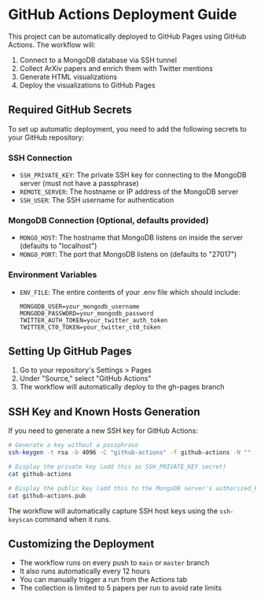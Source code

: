 # GitHub Actions Deployment Guide

This project can be automatically deployed to GitHub Pages using GitHub Actions. The workflow will:
1. Connect to a MongoDB database via SSH tunnel
2. Collect ArXiv papers and enrich them with Twitter mentions
3. Generate HTML visualizations
4. Deploy the visualizations to GitHub Pages

## Required GitHub Secrets

To set up automatic deployment, you need to add the following secrets to your GitHub repository:

### SSH Connection
- `SSH_PRIVATE_KEY`: The private SSH key for connecting to the MongoDB server (must not have a passphrase)
- `REMOTE_SERVER`: The hostname or IP address of the MongoDB server
- `SSH_USER`: The SSH username for authentication

### MongoDB Connection (Optional, defaults provided)
- `MONGO_HOST`: The hostname that MongoDB listens on inside the server (defaults to "localhost")
- `MONGO_PORT`: The port that MongoDB listens on (defaults to "27017")

### Environment Variables
- `ENV_FILE`: The entire contents of your .env file which should include:
  ```
  MONGODB_USER=your_mongodb_username
  MONGODB_PASSWORD=your_mongodb_password
  TWITTER_AUTH_TOKEN=your_twitter_auth_token
  TWITTER_CT0_TOKEN=your_twitter_ct0_token
  ```

## Setting Up GitHub Pages

1. Go to your repository's Settings > Pages
2. Under "Source," select "GitHub Actions"
3. The workflow will automatically deploy to the gh-pages branch

## SSH Key and Known Hosts Generation

If you need to generate a new SSH key for GitHub Actions:

```bash
# Generate a key without a passphrase
ssh-keygen -t rsa -b 4096 -C "github-actions" -f github-actions -N ""

# Display the private key (add this as SSH_PRIVATE_KEY secret)
cat github-actions

# Display the public key (add this to the MongoDB server's authorized_keys)
cat github-actions.pub
```

The workflow will automatically capture SSH host keys using the `ssh-keyscan` command when it runs.

## Customizing the Deployment

- The workflow runs on every push to `main` or `master` branch
- It also runs automatically every 12 hours
- You can manually trigger a run from the Actions tab
- The collection is limited to 5 papers per run to avoid rate limits